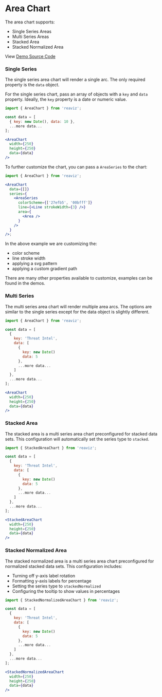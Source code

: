 # Area Chart

The area chart supports:

- Single Series Areas
- Multi Series Areas
- Stacked Area
- Stacked Normalized Area

View [Demo Source Code](https://github.com/jask-oss/reaviz/blob/master/src/AreaChart/AreaChart.story.tsx)

### Single Series

The single series area chart will render a single arc. The only
required property is the `data` object.

For the single series chart, pass an array of objects with
a `key` and `data` property. Ideally, the `key` property is a
date or numeric value.

```jsx
import { AreaChart } from 'reaviz';

const data = [
  { key: new Date(), data: 10 },
  ...more data...
];

<AreaChart
  width={250}
  height={250}
  data={data}
/>
```

To further customize the chart, you can pass a `AreaSeries` to the chart:

```jsx
import { AreaChart } from 'reaviz';

<AreaChart
  data={[]}
  series={
    <AreaSeries
      colorScheme={['27efb5', '00bfff']}
      line={<Line strokeWidth={3} />}
      area={
        <Area />
      }
    />
  }
/>;
```

In the above example we are customizing the:

- color scheme
- line stroke width
- applying a svg pattern
- applying a custom gradient path

There are many other properties available to customize, examples
can be found in the demos.

### Multi Series

The multi series area chart will render multiple area arcs. The options
are similar to the single series except for the data object is slightly
different.

```jsx
import { AreaChart } from 'reaviz';

const data = [
  {
    key: 'Threat Intel',
    data: [
      {
        key: new Date()
        data: 5
      },
      ...more data...
    ]
  },
  ...more data...
];

<AreaChart
  width={250}
  height={250}
  data={data}
/>
```

### Stacked Area

The stacked area is a multi series area chart preconfigured
for stacked data sets. This configuration will automatically
set the series type to `stacked`.

```jsx
import { StackedAreaChart } from 'reaviz';

const data = [
  {
    key: 'Threat Intel',
    data: [
      {
        key: new Date()
        data: 5
      },
      ...more data...
    ]
  },
  ...more data...
];

<StackedAreaChart
  width={250}
  height={250}
  data={data}
/>
```

### Stacked Normalized Area

The stacked normalized area is a multi series area chart preconfigured
for normalized stacked data sets. This configuration includes:

- Turning off y-axis label rotation
- Formatting y-axis labels for percentage
- Setting the series type to `stackedNormalized`
- Configuring the tooltip to show values in percentages

```jsx
import { StackedNormalizedAreaChart } from 'reaviz';

const data = [
  {
    key: 'Threat Intel',
    data: [
      {
        key: new Date()
        data: 5
      },
      ...more data...
    ]
  },
  ...more data...
];

<StackedNormalizedAreaChart
  width={250}
  height={250}
  data={data}
/>
```

